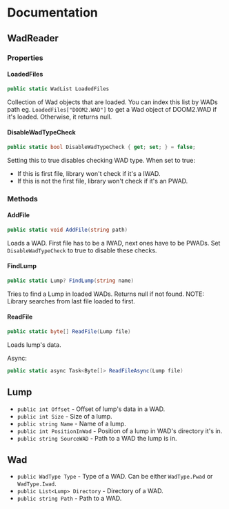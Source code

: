 # Documentation

## WadReader

### Properties

#### LoadedFiles
```cs
public static WadList LoadedFiles
```
Collection of Wad objects that are loaded.
You can index this list by WADs path eg. `LoadedFiles["DOOM2.WAD"]` to get a Wad object of DOOM2.WAD if it's loaded. Otherwise, it returns null.

#### DisableWadTypeCheck
```cs
public static bool DisableWadTypeCheck { get; set; } = false;
```
Setting this to true disables checking WAD type.
When set to true:
 * If this is first file, library won't check if it's a IWAD.
 * If this is not the first file, library won't check if it's an PWAD.

### Methods

#### AddFile
```cs
public static void AddFile(string path)
```
Loads a WAD. First file has to be a IWAD, next ones have to be PWADs. Set `DisableWadTypeCheck` to true to disable these checks.

#### FindLump
```cs
public static Lump? FindLump(string name)
```
Tries to find a Lump in loaded WADs.
Returns null if not found.
NOTE: Library searches from last file loaded to first.

#### ReadFile
```cs
public static byte[] ReadFile(Lump file)
```
Loads lump's data.

Async:
```cs
public static async Task<Byte[]> ReadFileAsync(Lump file)
```

## Lump
 * `public int Offset` - Offset of lump's data in a WAD.
 * `public int Size` - Size of a lump.
 * `public string Name` - Name of a lump.
 * `public int PositionInWad` - Position of a lump in WAD's directory it's in.
 * `public string SourceWAD` - Path to a WAD the lump is in.

## Wad
 * `public WadType Type` - Type of a WAD. Can be either `WadType.Pwad` or `WadType.Iwad`.
 * `public List<Lump> Directory` - Directory of a WAD.
 * `public string Path` - Path to a WAD.
